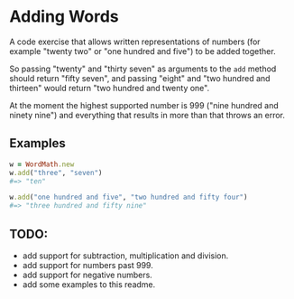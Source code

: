 # Adding Words

A code exercise that allows written representations of numbers (for example "twenty two" or "one hundred and five") to be added together. 

So passing "twenty" and "thirty seven" as arguments to the `add` method should return "fifty seven", and passing "eight" and "two hundred and thirteen" would return "two hundred and twenty one".

At the moment the highest supported number is 999 ("nine hundred and ninety nine") and everything that results in more than that throws an error.

## Examples

```ruby
w = WordMath.new
w.add("three", "seven")
#=> "ten"

w.add("one hundred and five", "two hundred and fifty four")
#=> "three hundred and fifty nine"
```

## TODO:

- add support for subtraction, multiplication and division.
- add support for numbers past 999.
- add support for negative numbers.
- add some examples to this readme.
